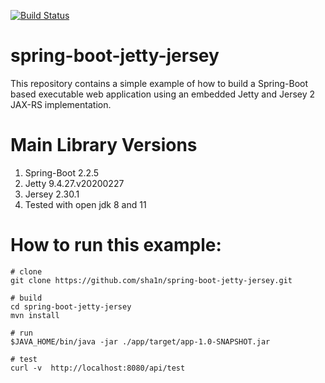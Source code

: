 [![Build Status](https://travis-ci.org/sha1n/spring-boot-jetty-jersey.svg?branch=master)](https://travis-ci.org/sha1n/spring-boot-jetty-jersey)

spring-boot-jetty-jersey
========================
This repository contains a simple example of how to build a Spring-Boot based executable web application using an embedded Jetty and Jersey 2 JAX-RS implementation.

# Main Library Versions
1. Spring-Boot 2.2.5
2. Jetty 9.4.27.v20200227
3. Jersey 2.30.1
4. Tested with open jdk 8 and 11

# How to run this example:
```
# clone
git clone https://github.com/sha1n/spring-boot-jetty-jersey.git

# build
cd spring-boot-jetty-jersey
mvn install

# run
$JAVA_HOME/bin/java -jar ./app/target/app-1.0-SNAPSHOT.jar

# test
curl -v  http://localhost:8080/api/test
```
